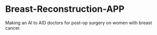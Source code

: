 # Breast-Reconstruction-APP
Making an AI to AID doctors for post-op surgery on women with breast cancer.
